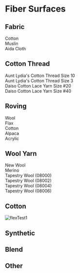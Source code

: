 # Fiber Surfaces

## Fabric
Cotton  
Muslin  
Aida Cloth  

## Cotton Thread
Aunt Lydia's Cotton Thread Size 10  
Aunt Lydia's Cotton Thread Size 3  
Daiso Cotton Lace Yarn Size #20  
Daiso Cotton Lace Yarn Size #40  

## Roving
Wool  
Flax  
Cotton  
Alpaca  
Acrylic  

## Wool Yarn
New Wool  
Merino  
Tapestry Wool (08000)  
Tapestry Wool (08002)  
Tapestry Wool (08004)  
Tapestry Wool (08006)  

## Cotton
![flexTest1](../.gitbook/assets/flexTest1.jpg)

## Synthetic


## Blend


## Other
